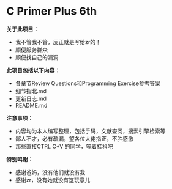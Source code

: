 # C Primer Plus 6th

**关于此项目：**
* 我不管我不管，反正就是写给zr的！
* 顺便服务群众
* 顺便找自己的漏洞

**此项目包括以下内容：**
* 各章节Review Questions和Programming Exercise参考答案
* 细节指北.md
* 更新日志.md
* README.md

**注意事项：**
* 内容均为本人编写整理，包括手码，文献查阅，搜索引擎检索等
* 鄙人不才，必有疏漏，望各位大佬指正，不胜感激
* 那些直接CTRL C+V 的同学，等着挂科吧


**特别鸣谢：**
* 感谢爸妈，没有他们就没有我
* 感谢zr，没有她就没有这玩意儿
